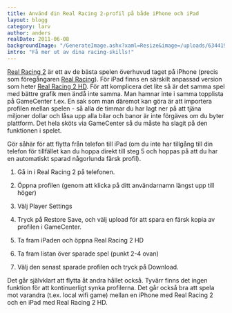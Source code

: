 ```yaml
---
title: Använd din Real Racing 2-profil på både iPhone och iPad
layout: blogg
category: larv
author: anders
realDate: 2011-06-08
backgroundImage: "/GenerateImage.ashx?xaml=Resize&image=/uploads/634419134586970237-real-Reacing-2-HD.jpg&format=png&maxWidth=375&maxHeight=375"
intro: "Få mer ut av dina racing-skills!"
---
```



[Real Racing 2](http://itunes.apple.com/se/app/real-racing-2/id386568787?mt=8) är ett av de bästa spelen överhuvud taget på iPhone (precis som föregångaren [Real Racing](http://tekniken.nu/larv/real-racing---basta-iphone-spelet-nagonsin)). För iPad finns en särskilt anpassad version som heter [Real Racing 2 HD](http://itunes.apple.com/se/app/real-racing-2-hd/id414566922?mt=8). För att komplicera det lite så är det samma spel med bättre grafik men ändå inte samma. Man hamnar inte i samma topplista på GameCenter t.ex. En sak som man däremot kan göra är att importera profilen mellan spelen - så alla de timmar du har lagt ner på att tjäna miljoner dollar och låsa upp alla bilar och banor är inte förgäves om du byter plattform. Det hela sköts via GameCenter så du måste ha slagit på den funktionen i spelet.

Gör såhär för att flytta från telefon till iPad (om du inte har tillgång till din telefon för tillfället kan du hoppa direkt till steg 5 och hoppas på att du har en automatiskt sparad någorlunda färsk profil). 

1) Gå in i Real Racing 2 på telefonen.

2) Öppna profilen (genom att klicka på ditt användarnamn längst upp till höger)

3) Välj Player Settings

4) Tryck på Restore Save, och välj upload för att spara en färsk kopia av profilen i GameCenter.

5) Ta fram iPaden och öppna Real Racing 2 HD

6) Ta fram listan över sparade spel (punkt 2-4 ovan)

7) Välj den senast sparade profilen och tryck på Download.

Det går självklart att flytta åt andra hållet också. Tyvärr finns det ingen funktion för att kontinuerligt synka profilerna. Det går också bra att spela mot varandra (t.ex. local wifi game) mellan en iPhone med Real Racing 2 och en iPad med Real Racing 2 HD.

